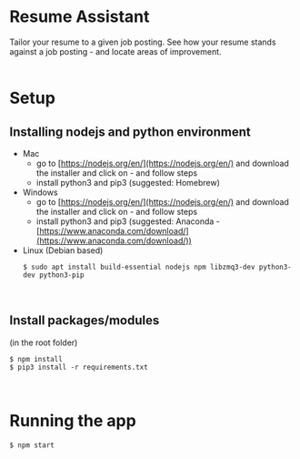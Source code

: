 # Resume Assistant
Tailor your resume to a given job posting. See how your resume stands against a job posting - and locate areas of improvement.<br/><br/>

# Setup
## Installing nodejs and python environment
* Mac
    * go to [https://nodejs.org/en/](https://nodejs.org/en/) and download the installer and click on - and follow steps
    * install python3 and pip3 (suggested: Homebrew)
* Windows
    * go to [https://nodejs.org/en/](https://nodejs.org/en/) and download the installer and click on - and follow steps
    * install python3 and pip3 (suggested: Anaconda - [https://www.anaconda.com/download/](https://www.anaconda.com/download/))
* Linux (Debian based)
    ```
    $ sudo apt install build-essential nodejs npm libzmq3-dev python3-dev python3-pip
    ```

<br/>

## Install packages/modules
(in the root folder)
```
$ npm install
$ pip3 install -r requirements.txt
```

<br/>

# Running the app
```
$ npm start
```